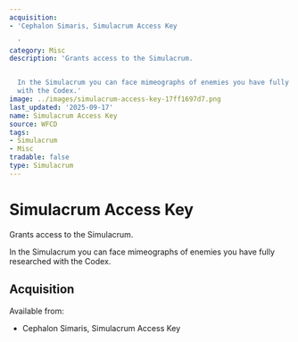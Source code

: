 ```yaml
---
acquisition:
- 'Cephalon Simaris, Simulacrum Access Key

  '
category: Misc
description: 'Grants access to the Simulacrum.


  In the Simulacrum you can face mimeographs of enemies you have fully researched
  with the Codex.'
image: ../images/simulacrum-access-key-17ff1697d7.png
last_updated: '2025-09-17'
name: Simulacrum Access Key
source: WFCD
tags:
- Simulacrum
- Misc
tradable: false
type: Simulacrum
---
```


# Simulacrum Access Key

Grants access to the Simulacrum.

In the Simulacrum you can face mimeographs of enemies you have fully researched with the Codex.

## Acquisition

Available from:
- Cephalon Simaris, Simulacrum Access Key



